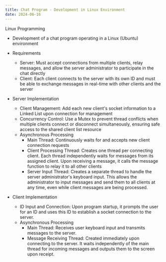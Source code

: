 ```yaml
---
title: Chat Program - Development in Linux Environment
date: 2024-06-16 
---
```


Linux Programming
- Development of a chat program operating in a Linux (Ubuntu) environment

<!--more-->

- Requirements
  - Server: Must accept connections from multiple clients, relay messages, and allow the server administrator to participate in the chat directly
  - Client: Each client connects to the server with its own ID and must be able to exchange messages in real-time with other clients and the server

- Server Implementation
  - Client Management: Add each new client's socket information to a Linked List upon connection for management
  - Concurrency Control: Use a Mutex to prevent thread conflicts when multiple clients connect or disconnect simultaneously, ensuring safe access to the shared client list resource
  - Asynchronous Processing
    - Main Thread: Continuously waits for and accepts new client connection requests
    - Client Processing Thread: Creates one thread per connecting client. Each thread independently waits for messages from its assigned client. Upon receiving a message, it calls the message function to relay it to all other clients
    - Server Input Thread: Creates a separate thread to handle the server administrator's keyboard input. This allows the administrator to input messages and send them to all clients at any time, even while client messages are being processed.

- Client Implementation
  - ID Input and Connection: Upon program startup, it prompts the user for an ID and uses this ID to establish a socket connection to the server.
  - Asynchronous Processing
    - Main Thread: Receives user keyboard input and transmits messages to the server.
    - Message Receiving Thread: Created immediately upon connecting to the server. It waits independently of the main thread for incoming messages and outputs them to the screen upon receipt.
